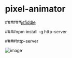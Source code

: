 # pixel-animator

######[jsfiddle](https://jsfiddle.net/indatawetrust/2zsqmfab/7/)

####npm install -g http-server

####http-server

![image](http://i.hizliresim.com/Yk9j9a.png)

